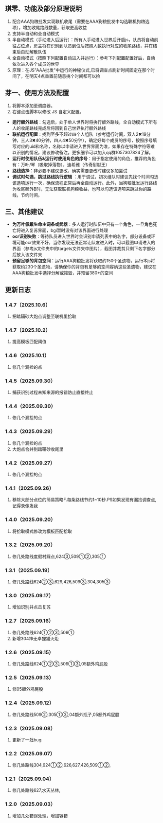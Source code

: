 ## 琪零、功能及部分原理说明

1. 配合AAA狗粮批发实现联机收尾（需要在AAA狗粮批发中勾选联机狗粮选项），增加收尾路线数量，获取更高收益
2. 支持半自动和全自动模式
3. 半自动模式（手动进入后运行）：所有人手动进入世界后开启js，队员将自动前往占位点，房主将在识别到队员到位后按照人数执行对应的收尾路线，并在结束后自动解散队伍
4. 全自动模式（按照下列配置自动进入并运行）：参考下列配置配置好后，自动依次进入各个成员的世界
5. 原理：在JS"AAA批发"中运行的神秘仪式,已将调查点刷新时间固定在那个时间了，在明天4点重置前随意挑个时间都可以捡

## 芽一、使用方法及配置

1. 将脚本添加至调度器。
2. 右键点击脚本以修改 JS 自定义配置。

* **运行额外路线**：勾选后，处于单人世界时将执行额外路线，全自动模式下所有人的收尾路线完成后将回到自己世界执行额外路线
* **联机运行配置**：找到至多不超过四个人组队（参考运行时间，双人2✖19分钟，三人3✖40分钟，四人4✖50分钟），确定好每个成员的序号，按照序号填写对应的uid和名称，名称以申请进入世界界面为准，如果存在特殊字符等难以识别的情况，建议修改备注。更多细节可以加入qq群1057307824了解。
* **运行时使用队伍\&运行时使用角色的序号**：用于指定使用的角色，推荐的角色有：万叶/琴（吸取掉落物），迪希雅（传奇耐肘王）
* **路线选择**：非必要不建议更改，确实需要更改时建议多加尝试
* **调试时勾选，跳过路线执行逻辑** ：用于调试，初次组队时建议先找个时间勾选该选项运行一次，确保流程正常后再全自动运行。此外，当狗粮批发运行路线为收尾额外B时，无法获取联机狗粮收益，也可以勾选该选项来跳过你的路线，节约时间。

## 三、其他建议

* **为万叶佩戴生命主词条或武器**：多人运行时队伍中只有一个角色，一旦角色死亡将进入复苏界面，bgi暂时没有对该界面进行处理
* **ocr识别失败**：等待队员进入世界时会识别申请列表中的名字，部分设备或环境可能ocr效果不好，当你发现无法正常让队友进入时，可以截图申请进入的界面（参考js文件夹中的targets文件夹中图片），截图并裁剪只剩下名字部分后放入该文件夹
* **预留足够的背包空间**：运行AAA狗粮批发将获取约150个圣遗物，运行本js将获取约230个圣遗物，请确保你的背包有足够的空间容纳这些圣遗物，建议在AAA狗粮批发中选择分解或摧毁，并预留380+的空间

## 更新日志
### 1.4.7（2025.10.6）
1. 把踏鞴砂大炮点调整至联机里拾取
### 1.4.7（2025.10.2）
1. 提高模板匹配阈值
### 1.4.6（2025.10.1）
1. 修几个漏捡的点
### 1.4.5（2025.09.30）
1. 捕获识别过程未知来源的报错防止直接终止
### 1.4.4（2025.09.30）
1. 修几个漏捡的点
### 1.4.3（2025.09.29）
1. 修几个漏捡的点
2. 大炮点合并到踏鞴砂收尾里
### 1.4.2（2025.09.27）
1. 修几个漏捡的点
### 1.4.1（2025.09.26）
1. 移除大部分点位的简易策略F.每条路线节约1~10秒.PS如果发现有漏捡调查点,记得录像发我
### 1.4.0（2025.09.20）
1. 将拾取模式修改为模板匹配拾取
### 1.3.2（2025.09.20）
1. 修几处路线度假村踩点,624③,509①②,305①
### 1.3.1（2025.09.19）
1. 修几处路线624②③,629,426,509③,304,305③
### 1.3.0（2025.09.17）
1. 增加识别并点击复苏
### 1.2.7（2025.09.16）
1. 修几处路线624①②③,509①
2. 新增304神无卓狸猫火炬
### 1.2.6（2025.09.15）
1. 修几处路线624①②③,509①③,05额外鸡屁股
### 1.2.5（2025.09.13）
1. 修05额外鸡屁股
### 1.2.4（2025.09.12）
1. 修几处路线509②,305①③,04额外瓶子,05额外鸡屁股
### 1.2.3（2025.09.08）
1. 更新了一处bug
### 1.2.2（2025.09.07）
1. 修几处路线304,624①②,626,627,426,509①②,
### 1.2.1（2025.09.04）
1. 修几处路线627,水天丛林,
### 1.2.0（2025.09.03）
1. 增加几处错误处理，增加容错